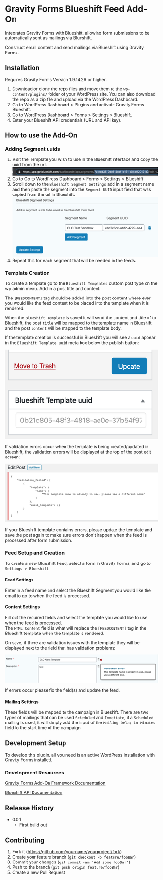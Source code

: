 # Gravity Forms Blueshift Feed Add-On

Integrates Gravity Forms with Blueshift, allowing form submissions to be automatically sent as mailings via Blueshift.

Construct email content and send mailings via Blueshift using Gravity Forms.

## Installation

Requires Gravity Forms Version 1.9.14.26 or higher.

1. Download or clone the repo files and move them to the `wp-content/plugins/` folder of your WordPress site. You can also download the repo as a zip file and upload via the WordPress Dashboard.
2. Go to WordPress Dashboard > Plugins and activate Gravity Forms Blueshift.
3. Go to WordPress Dashboard > Forms > Settings > Blueshift.
4. Enter your Blueshift API credentials (URL and API key).

## How to use the Add-On

### Adding Segment uuids

1. Visit the Template you wish to use in the Blueshift interface and copy the uuid from the url.
![](img/how-to/blueshift-segment-uuid.png)
2. Go to Go to WordPress Dashboard > Forms > Settings > Blueshift
3. Scroll down to the `Blueshift Segment Settings` add in a segment name and then paste
the segment into the `Segment UUID` input field that was copied from the url in Blueshift.
![](img/how-to/blueshift-segment-settings.png)
4. Repeat this for each segment that will be needed in the feeds.

### Template Creation

To create a template go to the `Blueshift Templates` custom post type on the wp admin menu.
Add in a post title and content.  

The `[FEEDCONTENT]` tag should be added into the post content
where ever you would like the feed content to be placed into the template when it is rendered. 

When the `Blueshift Template` is saved it will send the content and title of to Blueshift, the 
post `title` will be mapped to the template name in Blueshift and the post `content` will be mapped to 
the template body.  

If the template creation is successful
in Blueshift you will see a `uuid` appear in the `Blueshift Template uuid` meta box below the publish button:

![](img/how-to/blueshift-meta-uuid.png)

If validation errors occur when the template is being created/updated in Blueshift, the validation
errors will be displayed at the top of the post edit screen:

![](img/how-to/blueshift-validation-error.png)

If your Blueshift template contains errors, please update the template and save the post again to make
sure errors don't happen when the feed is processed after form submission.

### Feed Setup and Creation

To create a new Blueshift Feed, select a form in Gravity Forms, and go to `Settings > Blueshift`

#### Feed Settings

Enter in a feed name and select the Blueshift Segment you would like the email to go to when the feed
is processed.

#### Content Settings

Fill out the required fields and select the template you would like to use when the feed is processed.  
The `HTML Content` field is what will replace the `[FEEDCONTENT]` tag in the Blueshift template when the template 
is rendered.

On save, if there are validation issues with the template they will be displayed next to the field that 
has validation problems:

![](img/how-to/blueshift-feed-name-validation.png)

If errors occur please fix the field(s) and update the feed.

#### Mailing Settings

These fields will be mapped to the campaign in Blueshift. There are two types of mailings that can be used 
`Scheduled` and `Immediate`, if a `Scheduled` mailing is used, it will simply add the input of the `Mailing Delay in Minutes`
field to the start time of the campaign.

## Development Setup

To develop this plugin, all you need is an active WordPress installation with Gravity Forms installed.

### Development Resources

[Gravity Forms Add-On Framework Documentation][gfaddonframework]

[Blueshift API Documentation][blueshiftsapicalls]

## Release History

<!-- * 1.0.0
    * The first proper release -->
* 0.0.1
    * First build out

## Contributing

1. Fork it (<https://github.com/yourname/yourproject/fork>)
2. Create your feature branch (`git checkout -b feature/fooBar`)
3. Commit your changes (`git commit -am 'Add some fooBar'`)
4. Push to the branch (`git push origin feature/fooBar`)
5. Create a new Pull Request

<!-- Markdown link & img dfn's -->
[gfaddonframework]: https://docs.gravityforms.com/category/developers/php-api/add-on-framework/
[blueshiftsapicalls]: https://developer.blueshift.com/reference